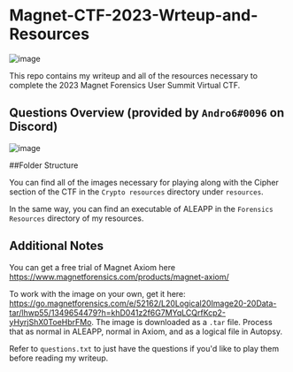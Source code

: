 # Magnet-CTF-2023-Wrteup-and-Resources
![image](https://user-images.githubusercontent.com/33331153/236711082-f0ec3a18-a790-41f2-93e6-14cadc9aaf0d.png)

This repo contains my writeup and all of the resources necessary to complete the 2023 Magnet Forensics User Summit Virtual CTF.

## Questions Overview (provided by ``Andro6#0096`` on Discord)
![image](https://user-images.githubusercontent.com/33331153/236711628-9166dab4-93ed-4df3-ba8e-317581625c25.png)

##Folder Structure

You can find all of the images necessary for playing along with the Cipher section of the CTF in the ``Crypto resources`` directory under ``resources``.

In the same way, you can find an executable of ALEAPP in the ``Forensics Resources`` directory of my resources.

## Additional Notes

You can get a free trial of Magnet Axiom here https://www.magnetforensics.com/products/magnet-axiom/

To work with the image on your own, get it here: https://go.magnetforensics.com/e/52162/L20Logical20Image20-20Data-tar/lhwp55/1349654479?h=khD041z2f6G7MYqLCQrfKcp2-yHyrjShX0ToeHbrFMo. The image is downloaded as a ``.tar`` file. Process that as normal in ALEAPP, normal in Axiom, and as a logical file in Autopsy.

Refer to ``questions.txt`` to just have the questions if you'd like to play them before reading my writeup.

